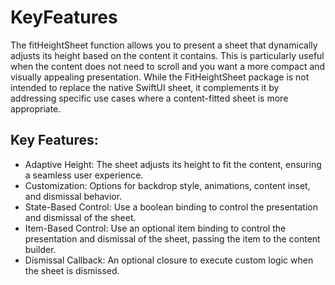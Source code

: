 # KeyFeatures

The fitHeightSheet function allows you to present a sheet that dynamically adjusts its height based on the content it contains. This is particularly useful when the content does not need to scroll and you want a more compact and visually appealing presentation. While the FitHeightSheet package is not intended to replace the native SwiftUI sheet, it complements it by addressing specific use cases where a content-fitted sheet is more appropriate.

## Key Features:

- Adaptive Height: The sheet adjusts its height to fit the content, ensuring a seamless user experience.
- Customization: Options for backdrop style, animations, content inset, and dismissal behavior.
- State-Based Control: Use a boolean binding to control the presentation and dismissal of the sheet.
- Item-Based Control: Use an optional item binding to control the presentation and dismissal of the sheet, passing the item to the content builder.
- Dismissal Callback: An optional closure to execute custom logic when the sheet is dismissed.
